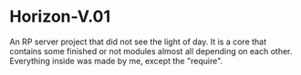 # Horizon-V.01
 
An RP server project that did not see the light of day. It is a core that contains some finished or not modules almost all depending on each other.
Everything inside was made by me, except the "require".
